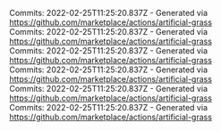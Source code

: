 Commits: 2022-02-25T11:25:20.837Z - Generated via https://github.com/marketplace/actions/artificial-grass
<br>
Commits: 2022-02-25T11:25:20.837Z - Generated via https://github.com/marketplace/actions/artificial-grass
<br>
Commits: 2022-02-25T11:25:20.837Z - Generated via https://github.com/marketplace/actions/artificial-grass
<br>
Commits: 2022-02-25T11:25:20.837Z - Generated via https://github.com/marketplace/actions/artificial-grass
<br>
Commits: 2022-02-25T11:25:20.837Z - Generated via https://github.com/marketplace/actions/artificial-grass
<br>
Commits: 2022-02-25T11:25:20.837Z - Generated via https://github.com/marketplace/actions/artificial-grass
<br>

